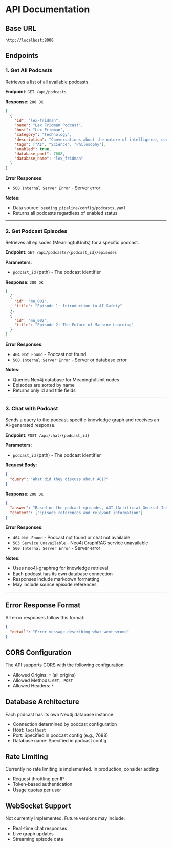 # API Documentation

## Base URL
```
http://localhost:8000
```

## Endpoints

### 1. Get All Podcasts
Retrieves a list of all available podcasts.

**Endpoint**: `GET /api/podcasts`

**Response**: `200 OK`
```json
[
  {
    "id": "lex-fridman",
    "name": "Lex Fridman Podcast",
    "host": "Lex Fridman",
    "category": "Technology",
    "description": "Conversations about the nature of intelligence, consciousness, love, and power.",
    "tags": ["AI", "Science", "Philosophy"],
    "enabled": true,
    "database_port": 7688,
    "database_name": "lex_fridman"
  }
]
```

**Error Responses**:
- `500 Internal Server Error` - Server error

**Notes**:
- Data source: `seeding_pipeline/config/podcasts.yaml`
- Returns all podcasts regardless of enabled status

---

### 2. Get Podcast Episodes
Retrieves all episodes (MeaningfulUnits) for a specific podcast.

**Endpoint**: `GET /api/podcasts/{podcast_id}/episodes`

**Parameters**:
- `podcast_id` (path) - The podcast identifier

**Response**: `200 OK`
```json
[
  {
    "id": "mu_001",
    "title": "Episode 1: Introduction to AI Safety"
  },
  {
    "id": "mu_002", 
    "title": "Episode 2: The Future of Machine Learning"
  }
]
```

**Error Responses**:
- `404 Not Found` - Podcast not found
- `500 Internal Server Error` - Server or database error

**Notes**:
- Queries Neo4j database for MeaningfulUnit nodes
- Episodes are sorted by name
- Returns only id and title fields

---

### 3. Chat with Podcast
Sends a query to the podcast-specific knowledge graph and receives an AI-generated response.

**Endpoint**: `POST /api/chat/{podcast_id}`

**Parameters**:
- `podcast_id` (path) - The podcast identifier

**Request Body**:
```json
{
  "query": "What did they discuss about AGI?"
}
```

**Response**: `200 OK`
```json
{
  "answer": "Based on the podcast episodes, AGI (Artificial General Intelligence) was discussed in several contexts...",
  "context": ["Episode references and relevant information"]
}
```

**Error Responses**:
- `404 Not Found` - Podcast not found or chat not available
- `503 Service Unavailable` - Neo4j GraphRAG service unavailable
- `500 Internal Server Error` - Server error

**Notes**:
- Uses neo4j-graphrag for knowledge retrieval
- Each podcast has its own database connection
- Responses include markdown formatting
- May include source episode references

---

## Error Response Format

All error responses follow this format:
```json
{
  "detail": "Error message describing what went wrong"
}
```

## CORS Configuration

The API supports CORS with the following configuration:
- Allowed Origins: `*` (all origins)
- Allowed Methods: `GET, POST`
- Allowed Headers: `*`

## Database Architecture

Each podcast has its own Neo4j database instance:
- Connection determined by podcast configuration
- Host: `localhost`
- Port: Specified in podcast config (e.g., 7688)
- Database name: Specified in podcast config

## Rate Limiting

Currently no rate limiting is implemented. In production, consider adding:
- Request throttling per IP
- Token-based authentication
- Usage quotas per user

## WebSocket Support

Not currently implemented. Future versions may include:
- Real-time chat responses
- Live graph updates
- Streaming episode data
